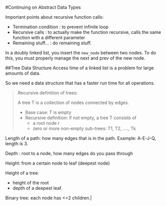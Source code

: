 #Continuing on Abstract Data Types

Important points about recursive function calls:
- Termination condition : to prevent infinite loop
- Recursive calls : to actually make the function recursive, calls the same function
with a different parameter
- Remaining stuff... : do remaining stuff.

In a doubly linked list, you insert the `new_node` between two nodes. To do this, you must 
properly manage the next and prev of the new node.

##Tree Data Structure
Access time of a linked list is a problem for large amounts of data.

So we need a data structure that has a faster run time for all operations.

>Recursive definition of trees:
>
>A tree T is a collection of nodes connected by edges.
>- Base case: T is empty
>- Recursive definition: if not empty, a tree T consists of
>   - a root node r
>   - zero or more non-empty sub-trees: T1, T2, ...., Tk

Length of a path: how many edges that is in the path. Example: A-E-J-Q, length is 3.

Depth : root to a node, how many edges do you pass through

Height: from a certain node to leaf (deepest node)

Height of a tree:
- height of the root
- depth of a deepest leaf.

Binary tree: each node has <=2 children.|



